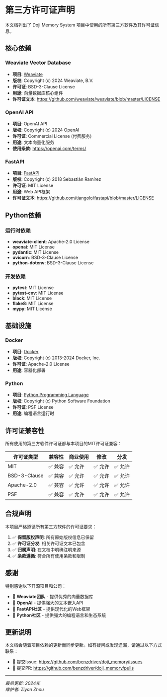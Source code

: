 # 第三方许可证声明

本文档列出了 Doji Memory System 项目中使用的所有第三方软件及其许可证信息。

## 核心依赖

### Weaviate Vector Database
- **项目**: [Weaviate](https://github.com/weaviate/weaviate)
- **版权**: Copyright (c) 2024 Weaviate, B.V.
- **许可证**: BSD-3-Clause License
- **用途**: 向量数据库核心组件
- **许可证文本**: https://github.com/weaviate/weaviate/blob/master/LICENSE

### OpenAI API
- **项目**: OpenAI API
- **版权**: Copyright (c) 2024 OpenAI
- **许可证**: Commercial License (付费服务)
- **用途**: 文本向量化服务
- **使用条款**: https://openai.com/terms/

### FastAPI
- **项目**: [FastAPI](https://github.com/tiangolo/fastapi)
- **版权**: Copyright (c) 2018 Sebastián Ramírez
- **许可证**: MIT License
- **用途**: Web API框架
- **许可证文本**: https://github.com/tiangolo/fastapi/blob/master/LICENSE

## Python依赖

### 运行时依赖
- **weaviate-client**: Apache-2.0 License
- **openai**: MIT License
- **pydantic**: MIT License
- **uvicorn**: BSD-3-Clause License
- **python-dotenv**: BSD-3-Clause License

### 开发依赖
- **pytest**: MIT License
- **pytest-cov**: MIT License
- **black**: MIT License
- **flake8**: MIT License
- **mypy**: MIT License

## 基础设施

### Docker
- **项目**: [Docker](https://github.com/moby/moby)
- **版权**: Copyright (c) 2013-2024 Docker, Inc.
- **许可证**: Apache-2.0 License
- **用途**: 容器化部署

### Python
- **项目**: [Python Programming Language](https://github.com/python/cpython)
- **版权**: Copyright (c) Python Software Foundation
- **许可证**: PSF License
- **用途**: 编程语言运行时

## 许可证兼容性

所有使用的第三方软件许可证都与本项目的MIT许可证兼容：

| 许可证类型 | 兼容性 | 商业使用 | 修改 | 分发 |
|-----------|--------|----------|------|------|
| MIT | ✅ 兼容 | ✅ 允许 | ✅ 允许 | ✅ 允许 |
| BSD-3-Clause | ✅ 兼容 | ✅ 允许 | ✅ 允许 | ✅ 允许 |
| Apache-2.0 | ✅ 兼容 | ✅ 允许 | ✅ 允许 | ✅ 允许 |
| PSF | ✅ 兼容 | ✅ 允许 | ✅ 允许 | ✅ 允许 |

## 合规声明

本项目严格遵循所有第三方软件的许可证要求：

1. ✅ **保留版权声明**: 所有原始版权信息已保留
2. ✅ **许可证分发**: 相关许可证文本已包含
3. ✅ **归属声明**: 在文档中明确注明来源
4. ✅ **条款遵循**: 符合所有使用条款和限制

## 感谢

特别感谢以下开源项目和公司：

- 🙏 **Weaviate团队** - 提供优秀的向量数据库
- 🙏 **OpenAI** - 提供强大的文本嵌入API
- 🙏 **FastAPI社区** - 提供现代化的Web框架
- 🙏 **Python社区** - 提供强大的编程语言和生态系统

## 更新说明

本文档会随着项目依赖的更新而同步更新。如有疑问或发现遗漏，请通过以下方式联系：

- 📧 提交Issue: https://github.com/benzdriver/doji_memory/issues
- 📝 提交PR: https://github.com/benzdriver/doji_memory/pulls

---

*最后更新: 2024年*  
*维护者: Ziyan Zhou* 
